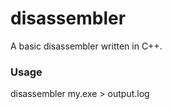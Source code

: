 disassembler
============

A basic disassembler written in C++.

### Usage

disassembler my.exe > output.log
